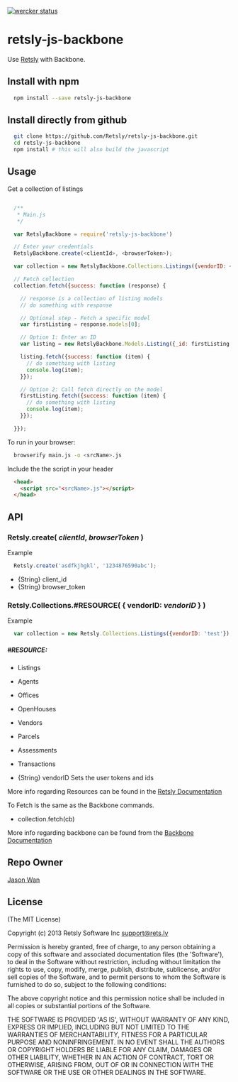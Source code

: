 [![wercker status](https://app.wercker.com/status/c1c25d0ddf4917a14fd0de23e515fed6/m "wercker status")](https://app.wercker.com/project/bykey/c1c25d0ddf4917a14fd0de23e515fed6)

# retsly-js-backbone

Use [Retsly](https://rets.ly/) with Backbone.

## Install with npm

```sh
  npm install --save retsly-js-backbone
```
## Install directly from github

```sh
  git clone https://github.com/Retsly/retsly-js-backbone.git
  cd retsly-js-backbone
  npm install # this will also build the javascript
```

## Usage

Get a collection of listings

```javascript

  /**
   * Main.js
   */

  var RetslyBackbone = require('retsly-js-backbone')

  // Enter your credentials
  RetslyBackbone.create(<clientId>, <browserToken>);

  var collection = new RetslyBackbone.Collections.Listings({vendorID: <vendorID>});

  // Fetch collection
  collection.fetch({success: function (response) {

    // response is a collection of listing models
    // do something with response

    // Optional step - Fetch a specific model
    var firstListing = response.models[0];

    // Option 1: Enter an ID
    var listing = new RetslyBackbone.Models.Listing({_id: firstListing.get('id'), vendorID: <vendorID>});

    listing.fetch({success: function (item) {
      // do something with listing
      console.log(item);
    }});

    // Option 2: Call fetch directly on the model
    firstListing.fetch({success: function (item) {
      // do something with listing
      console.log(item);
    }});

  }});
```

To run in your browser:

```sh
  browserify main.js -o <srcName>.js
```

Include the the script in your header
```html
  <head>
    <script src="<srcName>.js"></script>
  </head>
```

## API
### Retsly.create( _clientId_, _browserToken_ )

Example
```js
  Retsly.create('asdfkjhgkl', '1234876590abc');
```

- {String} client_id
- {String} browser_token

### Retsly.Collections.#RESOURCE( { vendorID: _vendorID_ } )

Example
```js
  var collection = new Retsly.Collections.Listings({vendorID: 'test'});
```

##### #RESOURCE:
 - Listings
 - Agents
 - Offices
 - OpenHouses
 - Vendors
 - Parcels
 - Assessments
 - Transactions

- {String} vendorID
Sets the user tokens and ids

More info regarding Resources can be found in the [Retsly Documentation](https://rets.ly/docs/retsly/index.html#hero)

To Fetch is the same as the Backbone commands.

- collection.fetch(cb)

More info regarding backbone can be found from the [Backbone Documentation](http://backbonejs.org/)

## Repo Owner

[Jason Wan](http://github.com/jkhwan)

## License

(The MIT License)

Copyright (c) 2013 Retsly Software Inc <support@rets.ly>

Permission is hereby granted, free of charge, to any person obtaining a
copy of this software and associated documentation files (the 'Software'),
to deal in the Software without restriction, including without limitation
the rights to use, copy, modify, merge, publish, distribute, sublicense,
and/or sell copies of the Software, and to permit persons to whom the
Software is furnished to do so, subject to the following conditions:

The above copyright notice and this permission notice shall be included
in all copies or substantial portions of the Software.

THE SOFTWARE IS PROVIDED 'AS IS', WITHOUT WARRANTY OF ANY KIND, EXPRESS
OR IMPLIED, INCLUDING BUT NOT LIMITED TO THE WARRANTIES OF MERCHANTABILITY,
FITNESS FOR A PARTICULAR PURPOSE AND NONINFRINGEMENT. IN NO EVENT SHALL
THE AUTHORS OR COPYRIGHT HOLDERS BE LIABLE FOR ANY CLAIM, DAMAGES OR OTHER
LIABILITY, WHETHER IN AN ACTION OF CONTRACT, TORT OR OTHERWISE, ARISING
FROM, OUT OF OR IN CONNECTION WITH THE SOFTWARE OR THE USE OR OTHER
DEALINGS IN THE SOFTWARE.
